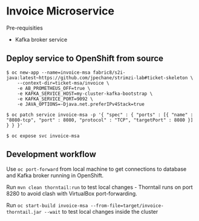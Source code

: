 # Invoice Microservice
Pre-requisities
* Kafka broker service


## Deploy service to OpenShift from source

```
$ oc new-app --name=invoice-msa fabric8/s2i-java:latest~https://github.com/jpechane/strimzi-lab#ticket-skeleton \
    --context-dir=ticket-msa/invoice \
    -e AB_PROMETHEUS_OFF=true \
    -e KAFKA_SERVICE_HOST=my-cluster-kafka-bootstrap \
    -e KAFKA_SERVICE_PORT=9092 \
    -e JAVA_OPTIONS=-Djava.net.preferIPv4Stack=true

$ oc patch service invoice-msa -p '{ "spec" : { "ports" : [{ "name" : "8080-tcp", "port" : 8080, "protocol" : "TCP", "targetPort" : 8080 }] } } }'

$ oc expose svc invoice-msa
```

## Development workflow
Use `oc port-forward` from local machine to get connections to database and Kafka broker running in OpenShift.

Run `mvn clean thorntail:run` to test local changes - Thorntail runs on port 8280 to avoid clash with VirtualBox port-forwarding.

Run `oc start-build invoice-msa --from-file=target/invoice-thorntail.jar --wait` to test local changes inside the cluster

